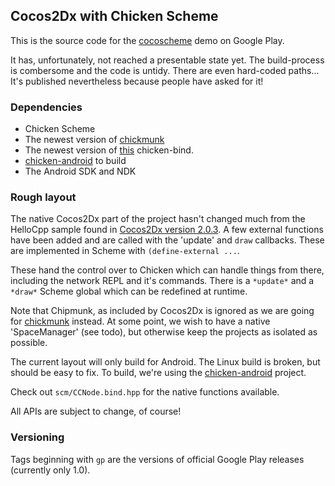 

## Cocos2Dx with Chicken Scheme

This is the source code for the [cocoscheme](https://play.google.com/store/apps/details?id=com.adellica.cocoscheme) demo on Google Play.

It has, unfortunately, not reached a presentable state yet. The build-process is combersome and the code is untidy. There are even hard-coded paths... It's published nevertheless because people have asked for it!

### Dependencies

* Chicken Scheme
* The newest version of [chickmunk](https://github.com/kristianlm/chickmunk)
* The newest version of [this](https://github.com/kristianlm/chicken-bind) chicken-bind.
* [chicken-android](https://github.com/kristianlm/chicken-android) to build
* The Android SDK and NDK

### Rough layout

The native Cocos2Dx part of the project hasn't changed much from the HelloCpp sample found in [Cocos2Dx version 2.0.3](http://www.cocos2d-x.org/news/74). A few external functions have been added and are called with the 'update' and `draw` callbacks. These are implemented in Scheme with `(define-external ...`.

These hand the control over to Chicken which can handle things from there, including the network REPL and it's commands. There is a `*update*` and a `*draw*` Scheme global which can be redefined at runtime.

Note that Chipmunk, as included by Cocos2Dx is ignored as we are going for [chickmunk](https://github.com/kristianlm/chickmunk) instead. At some point, we wish to have a native 'SpaceManager' (see todo), but otherwise keep the projects as isolated as possible.

The current layout will only build for Android. The Linux build is broken, but should be easy to fix. To build, we're using the [chicken-android](https://github.com/kristianlm/chicken-android) project.

Check out `scm/CCNode.bind.hpp` for the native functions available. 

All APIs are subject to change, of course!

### Versioning

Tags beginning with `gp` are the versions of official Google Play releases (currently only 1.0).
